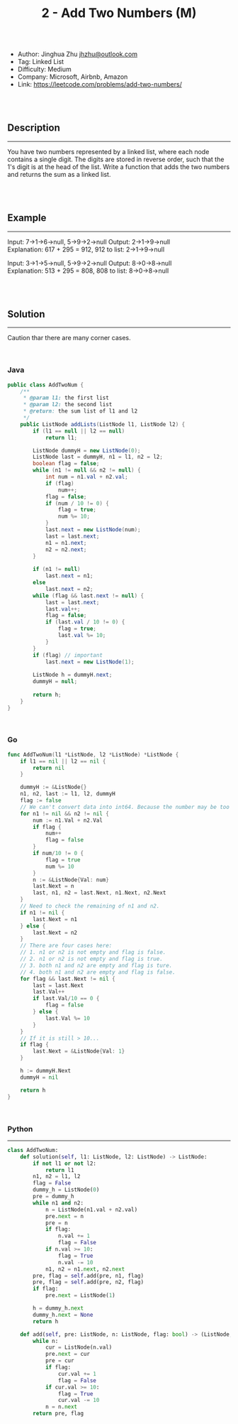 # <center>2 - Add Two Numbers (M)</center> 



<br></br>

* Author: Jinghua Zhu <jhzhu@outlook.com>
* Tag: Linked List
* Difficulty: Medium
* Company: Microsoft, Airbnb, Amazon
* Link: https://leetcode.com/problems/add-two-numbers/

<br></br>



## Description
----
You have two numbers represented by a linked list, where each node contains a single digit. The digits are stored in reverse order, such that the 1's digit is at the head of the list. Write a function that adds the two numbers and returns the sum as a linked list.

<br></br>



## Example
----
Input: 7->1->6->null, 5->9->2->null
Output: 2->1->9->null	
Explanation: 617 + 295 = 912, 912 to list:  2->1->9->null

Input:  3->1->5->null, 5->9->2->null
Output: 8->0->8->null	
Explanation: 513 + 295 = 808, 808 to list: 8->0->8->null

<br></br>



## Solution
----
Caution thar there are many corner cases.

<br>


### Java
```java
public class AddTwoNum {
	/**
     * @param l1: the first list
     * @param l2: the second list
     * @return: the sum list of l1 and l2 
     */
    public ListNode addLists(ListNode l1, ListNode l2) {
        if (l1 == null || l2 == null)
        	return l1;

        ListNode dummyH = new ListNode(0);
        ListNode last = dummyH, n1 = l1, n2 = l2;
        boolean flag = false;
        while (n1 != null && n2 != null) {
        	int num = n1.val + n2.val;
        	if (flag)
        		num++;
        	flag = false;
        	if (num / 10 != 0) {
        		flag = true;
        		num %= 10;
        	}
        	last.next = new ListNode(num);
        	last = last.next;
        	n1 = n1.next;
        	n2 = n2.next;
        }
        
        if (n1 != null)
        	last.next = n1;
        else
        	last.next = n2;
        while (flag && last.next != null) {
        	last = last.next;
        	last.val++;
        	flag = false;
        	if (last.val / 10 != 0) {
        		flag = true;
        		last.val %= 10;
        	}
        }
        if (flag) // important
        	last.next = new ListNode(1);
        
        ListNode h = dummyH.next;
        dummyH = null;
        
        return h;
    }
}
```

<br>


### Go
```go
func AddTwoNum(l1 *ListNode, l2 *ListNode) *ListNode {
	if l1 == nil || l2 == nil {
		return nil
	}

	dummyH := &ListNode{}
	n1, n2, last := l1, l2, dummyH
	flag := false
	// We can't convert data into int64. Because the number may be too large.
	for n1 != nil && n2 != nil {
		num := n1.Val + n2.Val
		if flag {
			num++
			flag = false
		}
		if num/10 != 0 {
			flag = true
			num %= 10
		}
		n := &ListNode{Val: num}
		last.Next = n
		last, n1, n2 = last.Next, n1.Next, n2.Next
	}
	// Need to check the remaining of n1 and n2.
	if n1 != nil {
		last.Next = n1
	} else {
		last.Next = n2
	}
	// There are four cases here:
	// 1. n1 or n2 is not empty and flag is false.
	// 2. n1 or n2 is not empty and flag is true.
	// 3. both n1 and n2 are empty and flag is ture.
	// 4. both n1 and n2 are empty and flag is false.
	for flag && last.Next != nil {
		last = last.Next
		last.Val++
		if last.Val/10 == 0 {
			flag = false
		} else {
			last.Val %= 10
		}
	}
	// If it is still > 10...
	if flag {
		last.Next = &ListNode{Val: 1}
	}

	h := dummyH.Next
	dummyH = nil

	return h
}
```

<br>


### Python
----
```python
class AddTwoNum:
    def solution(self, l1: ListNode, l2: ListNode) -> ListNode:
        if not l1 or not l2:
            return l1
        n1, n2 = l1, l2
        flag = False
        dummy_h = ListNode(0)
        pre = dummy_h
        while n1 and n2:
            n = ListNode(n1.val + n2.val)
            pre.next = n
            pre = n
            if flag:
                n.val += 1
                flag = False
            if n.val >= 10:
                flag = True
                n.val -= 10
            n1, n2 = n1.next, n2.next
        pre, flag = self.add(pre, n1, flag)
        pre, flag = self.add(pre, n2, flag)
        if flag:
            pre.next = ListNode(1)

        h = dummy_h.next
        dummy_h.next = None
        return h

    def add(self, pre: ListNode, n: ListNode, flag: bool) -> (ListNode, bool):
        while n:
            cur = ListNode(n.val)
            pre.next = cur
            pre = cur
            if flag:
                cur.val += 1
                flag = False
            if cur.val >= 10:
                flag = True
                cur.val -= 10
            n = n.next
        return pre, flag
```